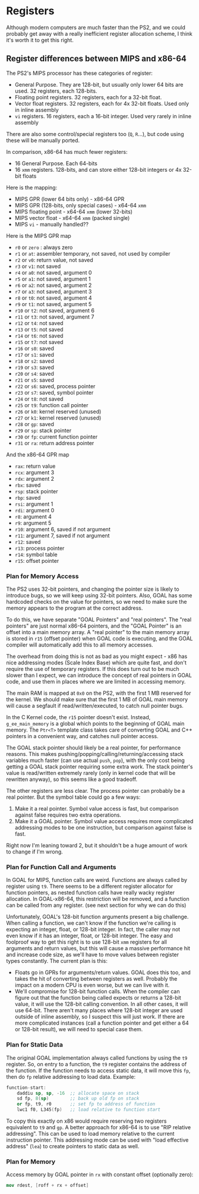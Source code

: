 # Registers

Although modern computers are much faster than the PS2, and we could probably get away with a really inefficient register allocation scheme, I think it's worth it to get this right.

## Register differences between MIPS and x86-64

The PS2's MIPS processor has these categories of register:
- General Purpose. They are 128-bit, but usually only lower 64 bits are used. 32 registers, each 128-bits.
- Floating point registers. 32 registers, each for a 32-bit float.
- Vector float registers. 32 registers, each for 4x 32-bit floats. Used only in inline assembly
- `vi` registers. 16 registers, each a 16-bit integer. Used very rarely in inline assembly

There are also some control/special registers too (`Q`, `R`...), but code using these will be manually ported.

In comparison, x86-64 has much fewer registers:
- 16 General Purpose. Each 64-bits
- 16 `xmm` registers. 128-bits, and can store either 128-bit integers or 4x 32-bit floats

Here is the mapping:
- MIPS GPR (lower 64 bits only) - x86-64 GPR
- MIPS GPR (128-bits, only special cases) - x64-64 `xmm`
- MIPS floating point - x64-64 `xmm` (lower 32-bits)
- MIPS vector float - x64-64 `xmm` (packed single)
- MIPS `vi` - manually handled??

Here is the MIPS GPR map
- `r0` or `zero` : always zero
- `r1` or `at`: assembler temporary, not saved, not used by compiler
- `r2` or `v0`: return value, not saved
- `r3` or `v1`: not saved
- `r4` or `a0`: not saved, argument 0
- `r5` or `a1`: not saved, argument 1
- `r6` or `a2`: not saved, argument 2
- `r7` or `a3`: not saved, argument 3
- `r8` or `t0`: not saved, argument 4
- `r9` or `t1`: not saved, argument 5
- `r10` or `t2`: not saved, argument 6
- `r11` or `t3`: not saved, argument 7
- `r12` or `t4`: not saved
- `r13` or `t5`: not saved
- `r14` or `t6`: not saved
- `r15` or `t7`: not saved
- `r16` or `s0`: saved
- `r17` or `s1`: saved
- `r18` or `s2`: saved
- `r19` or `s3`: saved
- `r20` or `s4`: saved
- `r21` or `s5`: saved
- `r22` or `s6`: saved, process pointer
- `r23` or `s7`: saved, symbol pointer
- `r24` or `t8`: not saved
- `r25` or `t9`: function call pointer
- `r26` or `k0`: kernel reserved (unused)
- `r27` or `k1`: kernel reserved (unused)
- `r28` or `gp`: saved
- `r29` or `sp`: stack pointer
- `r30` or `fp`: current function pointer
- `r31` or `ra`: return address pointer


And the x86-64 GPR map
- `rax`: return value
- `rcx`: argument 3
- `rdx`: argument 2
- `rbx`: saved
- `rsp`: stack pointer
- `rbp`: saved
- `rsi`: argument 1
- `rdi`: argument 0
- `r8`: argument 4
- `r9`: argument 5
- `r10`: argument 6, saved if not argument
- `r11`: argument 7, saved if not argument
- `r12`: saved
- `r13`: process pointer
- `r14`: symbol table
- `r15`: offset pointer

### Plan for Memory Access

The PS2 uses 32-bit pointers, and changing the pointer size is likely to introduce bugs, so we will keep using 32-bit pointers.  Also, GOAL has some hardcoded checks on the value for pointers, so we need to make sure the memory appears to the program at the correct address.

To do this, we have separate "GOAL Pointers" and "real pointers".  The "real pointers" are just normal x86-64 pointers, and the "GOAL Pointer" is an offset into a main memory array.  A "real pointer" to the main memory array is stored in `r15` (offset pointer) when GOAL code is executing, and the GOAL compiler will automatically add this to all memory accesses.

The overhead from doing this is not as bad as you might expect - x86 has nice addressing modes (Scale Index Base) which are quite fast, and don't require the use of temporary registers. If this does turn out to be much slower than I expect, we can introduce the concept of real pointers in GOAL code, and use them in places where we are limited in accessing memory.

The main RAM is mapped at `0x0` on the PS2, with the first 1 MB reserved for the kernel.  We should make sure that the first 1 MB of GOAL main memory will cause a segfault if read/written/executed, to catch null pointer bugs.

In the C Kernel code, the `r15` pointer doesn't exist. Instead, `g_ee_main_memory` is a global which points to the beginning of GOAL main memory.  The `Ptr<T>` template class takes care of converting GOAL and C++ pointers in a convenient way, and catches null pointer access.

The GOAL stack pointer should likely be a real pointer, for performance reasons.  This makes pushing/popping/calling/returning/accessing stack variables much faster (can use actual `push`, `pop`), with the only cost being getting a GOAL stack pointer requiring some extra work. The stack pointer's value is read/written extremely rarely (only in kernel code that will be rewritten anyway), so this seems like a good tradeoff.

The other registers are less clear.  The process pointer can probably be a real pointer.  But the symbol table could go a few ways:
1. Make it a real pointer.  Symbol value access is fast, but comparison against false requires two extra operations.
2. Make it a GOAL pointer. Symbol value access requires more complicated addressing modes to be one instruction, but comparison against false is fast.

Right now I'm leaning toward 2, but it shouldn't be a huge amount of work to change if I'm wrong.

### Plan for Function Call and Arguments

In GOAL for MIPS, function calls are weird.  Functions are always called by register using `t9`. There seems to be a different register allocator for function pointers, as nested function calls have really wacky register allocation.  In GOAL-x86-64, this restriction will be removed, and a function can be called from any register. (see next section for why we can do this)

Unfortunately, GOAL's 128-bit function arguments present a big challenge.  When calling a function, we can't know if the function we're calling is expecting an integer, float, or 128-bit integer. In fact, the caller may not even know if it has an integer, float, or 128-bit integer. The easy and foolproof way to get this right is to use 128-bit `xmm` registers for all arguments and return values, but this will cause a massive performance hit and increase code size, as we'll have to move values between register types constantly. The current plan is this:

- Floats go in GPRs for arguments/return values. GOAL does this too, and takes the hit of converting between registers as well. Probably the impact on a modern CPU is even worse, but we can live with it.
- We'll compromise for 128-bit function calls. When the compiler can figure out that the function being called expects or returns a 128-bit value, it will use the 128-bit calling convention.  In all other cases, it will use 64-bit. There aren't many places where 128-bit integer are used outside of inline assembly, so I suspect this will just work. If there are more complicated instances (call a function pointer and get either a 64 or 128-bit result), we will need to special case them.

### Plan for Static Data

The original GOAL implementation always called functions by using the `t9` register. So, on entry to a function, the `t9` register contains the address of the function. If the function needs to access static data, it will move this `fp`, then do `fp` relative addressing to load data. Example:

```nasm
function-start:
    daddiu sp, sp, -16  ;; allocate space on stack
    sd fp, 8(sp)        ;; back up old fp on stack
    or fp, t9, r0       ;; set fp to address of function
    lwc1 f0, L345(fp)   ;; load relative to function start
```

To copy this exactly on x86 would require reserving two registers equivalent to `t9` and `gp`.  A better approach for x86-64 is to use "RIP relative addressing". This can be used to load memory relative to the current instruction pointer.  This addressing mode can be used with "load effective address" (`lea`) to create pointers to static data as well.

### Plan for Memory

Access memory by GOAL pointer in `rx` with constant offset (optionally zero):

```nasm
mov rdest, [roff + rx + offset]
```

